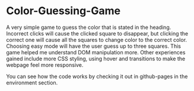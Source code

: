 # Color-Guessing-Game

A very simple game to guess the color that is stated in the heading. Incorrect clicks will cause the clicked square to disappear, but clicking the correct one will cause all the squares to change color to the correct color. Choosing easy mode will have the user guess up to three squares. This game helped me understand DOM manipulation more. Other experiences gained include more CSS styling, using hover and transitions to make the webpage feel more responsive.

You can see how the code works by checking it out in github-pages in the environment section.
